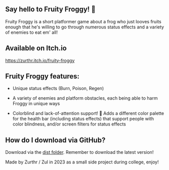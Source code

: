 ## Say hello to Fruity Froggy! 🍉

Fruity Froggy is a short platformer game about a frog who just looves fruits enough that he's willing to go through numerous status effects and a variety of enemies to eat em' all!

## Available on Itch.io
https://zurthr.itch.io/fruity-froggy

## Fruity Froggy features:

- Unique status effects (Burn, Poison, Regen) 

- A variety of enemies and platform obstacles, each being able to harm Froggy in unique ways

- Colorblind and lack-of-attention support! 🎨 Adds a different color palette for the health bar (including status effects) that support people with color blindness, and/or screen filters for status effects 

## How do I download via GitHub?
Download via the [dist folder](https://github.com/Zurthr/Fruity-Froggy/tree/master/dist). Remember to download the latest version!

Made by Zurthr / Zul in 2023 as a small side project during college, enjoy!
